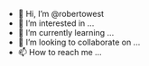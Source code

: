 - 👋 Hi, I’m @robertowest
- 👀 I’m interested in ...
- 🌱 I’m currently learning ...
- 💞️ I’m looking to collaborate on ...
- 📫 How to reach me ...

<!---
robertowest/robertowest is a ✨ special ✨ repository because its `README.md` (this file) appears on your GitHub profile.
You can click the Preview link to take a look at your changes.
--->
